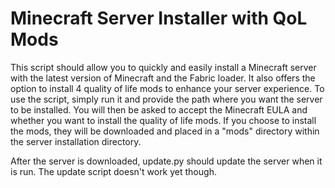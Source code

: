 # Minecraft Server Installer with QoL Mods
This script should allow you to quickly and easily install a Minecraft server with the latest version of Minecraft and the Fabric loader. It also offers the option to install 4 quality of life mods to enhance your server experience.
To use the script, simply run it and provide the path where you want the server to be installed. You will then be asked to accept the Minecraft EULA and whether you want to install the quality of life mods. If you choose to install the mods, they will be downloaded and placed in a "mods" directory within the server installation directory.

After the server is downloaded, update.py should update the server when it is run. The update script doesn't work yet though.
